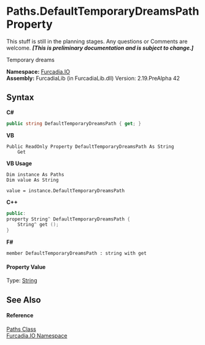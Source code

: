 # Paths.DefaultTemporaryDreamsPath Property 
This stuff is still in the planning stages. Any questions or Comments are welcome. _**\[This is preliminary documentation and is subject to change.\]**_

Temporary dreams

**Namespace:**&nbsp;<a href="N_Furcadia_IO">Furcadia.IO</a><br />**Assembly:**&nbsp;FurcadiaLib (in FurcadiaLib.dll) Version: 2.19.PreAlpha 42

## Syntax

**C#**<br />
``` C#
public string DefaultTemporaryDreamsPath { get; }
```

**VB**<br />
``` VB
Public ReadOnly Property DefaultTemporaryDreamsPath As String
	Get
```

**VB Usage**<br />
``` VB Usage
Dim instance As Paths
Dim value As String

value = instance.DefaultTemporaryDreamsPath

```

**C++**<br />
``` C++
public:
property String^ DefaultTemporaryDreamsPath {
	String^ get ();
}
```

**F#**<br />
``` F#
member DefaultTemporaryDreamsPath : string with get

```


#### Property Value
Type: <a href="http://msdn2.microsoft.com/en-us/library/s1wwdcbf" target="_blank">String</a>

## See Also


#### Reference
<a href="T_Furcadia_IO_Paths">Paths Class</a><br /><a href="N_Furcadia_IO">Furcadia.IO Namespace</a><br />